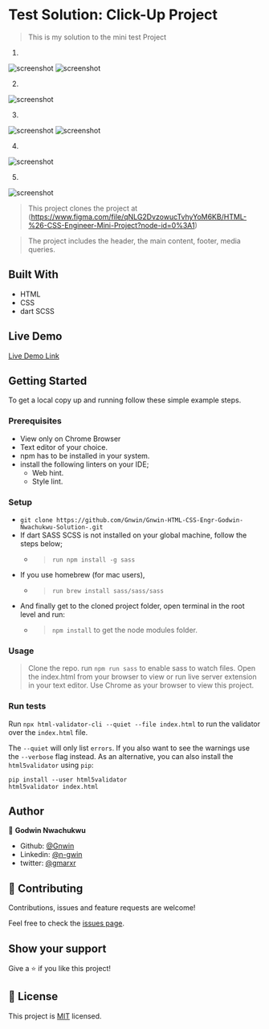 
# Test Solution: Click-Up Project

> This is my solution to the mini test Project
1.
![screenshot](https://raw.githubusercontent.com/Gnwin/Gnwin-HTML-CSS-Engr-Godwin-Nwachukwu-Solution-/solution/assets/images/Screenshot%20from%202020-12-30%2015-49-09.png) ![screenshot](https://raw.githubusercontent.com/Gnwin/Gnwin-HTML-CSS-Engr-Godwin-Nwachukwu-Solution-/solution/assets/images/Screenshot%20from%202020-12-30%2016-01-38.png)

2.
![screenshot](https://raw.githubusercontent.com/Gnwin/Gnwin-HTML-CSS-Engr-Godwin-Nwachukwu-Solution-/solution/assets/images/Screenshot%20from%202020-12-30%2015-47-07.png)

3.
![screenshot](https://raw.githubusercontent.com/Gnwin/Gnwin-HTML-CSS-Engr-Godwin-Nwachukwu-Solution-/solution/assets/images/Screenshot%20from%202020-12-30%2015-50-15.png) ![screenshot](https://raw.githubusercontent.com/Gnwin/Gnwin-HTML-CSS-Engr-Godwin-Nwachukwu-Solution-/solution/assets/images/Screenshot%20from%202020-12-30%2015-52-36.png)

4.
![screenshot](https://raw.githubusercontent.com/Gnwin/Gnwin-HTML-CSS-Engr-Godwin-Nwachukwu-Solution-/solution/assets/images/Screenshot%20from%202020-12-30%2015-54-28.png)

5.
![screenshot](https://raw.githubusercontent.com/Gnwin/Gnwin-HTML-CSS-Engr-Godwin-Nwachukwu-Solution-/solution/assets/images/Screenshot%20from%202020-12-30%2015-54-57.png)


> This project clones the project at (https://www.figma.com/file/qNLG2DvzowucTvhyYoM6KB/HTML-%26-CSS-Engineer-Mini-Project?node-id=0%3A1)

> The project includes the header, the main content, footer, media queries.

## Built With

- HTML
- CSS
- dart SCSS

## Live Demo

[Live Demo Link](https://raw.githack.com/Gnwin/Gnwin-HTML-CSS-Engr-Godwin-Nwachukwu-Solution-/solution/index.html)

## Getting Started

To get a local copy up and running follow these simple example steps.

### Prerequisites

- View only on Chrome Browser
- Text editor of your choice.
- npm has to be installed in your system.
- install the following linters on your IDE;
  - Web hint.
  - Style lint.

### Setup

- `git clone https://github.com/Gnwin/Gnwin-HTML-CSS-Engr-Godwin-Nwachukwu-Solution-.git`
- If dart SASS SCSS is not installed on your global machine, follow the steps below;
	- > `run npm install -g sass`
- If you use homebrew (for mac users),
	- > `run brew install sass/sass/sass`
- And finally get to the cloned project folder, open terminal in the root level and run:
	- > `npm install` to get the node modules folder.

### Usage

> Clone the repo.
> run `npm run sass` to enable sass to watch files.
> Open the index.html from your browser to view or run live server extension in your text editor.
> Use Chrome as your browser to view this project.

### Run tests

Run `npx html-validator-cli --quiet --file index.html` to run the validator over the `index.html` file.

The `--quiet` will only list `errors`. If you also want to see the warnings use the `--verbose` flag instead.
As an alternative, you can also install the `html5validator` using `pip`:

```
pip install --user html5validator
html5validator index.html
```

## Author

👤 **Godwin Nwachukwu**

- Github: [@Gnwin](https://github.com/Gnwin)
- Linkedin: [@n-gwin](https://www.linkedin.com/in/n-gwin/)
- twitter: [@gmarxr](https://www.twitter.com/gmarxr)


## 🤝 Contributing

Contributions, issues and feature requests are welcome!

Feel free to check the [issues page](https://github.com/Gnwin/Gnwin-HTML-CSS-Engr-Godwin-Nwachukwu-Solution-/issues).

## Show your support

Give a ⭐️ if you like this project!

## 📝 License

This project is [MIT](https://www.mit.edu/~amini/LICENSE.md) licensed.


